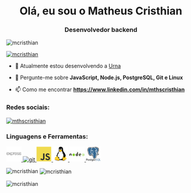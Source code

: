 <h1 align="center">Olá, eu sou o Matheus Cristhian</h1>
<h3 align="center">Desenvolvedor backend</h3>

<p align="left"> <img src="https://komarev.com/ghpvc/?username=mcristhian&label=Profile%20views&color=0e75b6&style=flat" alt="mcristhian" /> </p>

<p align="left"> <a href="https://github.com/ryo-ma/github-profile-trophy"><img src="https://github-profile-trophy.vercel.app/?username=mcristhian" alt="mcristhian" /></a> </p>

- 🔭 Atualmente estou desenvolvendo a [Urna](https://github.com/mcristhian/urna)

- 💬 Pergunte-me sobre **JavaScript, Node.js, PostgreSQL, Git e Linux**

- 📫 Como me encontrar **https://www.linkedin.com/in/mthscristhian**

<h3 align="left">Redes sociais:</h3>
<p align="left">
<a href="https://linkedin.com/in/mthscristhian" target="blank"><img align="center" src="https://raw.githubusercontent.com/rahuldkjain/github-profile-readme-generator/master/src/images/icons/Social/linked-in-alt.svg" alt="mthscristhian" height="30" width="40" /></a>
</p>

<h3 align="left">Linguagens e Ferramentas:</h3>
<p align="left"> <a href="https://expressjs.com" target="_blank" rel="noreferrer"> <img src="https://raw.githubusercontent.com/devicons/devicon/master/icons/express/express-original-wordmark.svg" alt="express" width="40" height="40"/> </a> <a href="https://git-scm.com/" target="_blank" rel="noreferrer"> <img src="https://www.vectorlogo.zone/logos/git-scm/git-scm-icon.svg" alt="git" width="40" height="40"/> </a> <a href="https://developer.mozilla.org/en-US/docs/Web/JavaScript" target="_blank" rel="noreferrer"> <img src="https://raw.githubusercontent.com/devicons/devicon/master/icons/javascript/javascript-original.svg" alt="javascript" width="40" height="40"/> </a> <a href="https://www.linux.org/" target="_blank" rel="noreferrer"> <img src="https://raw.githubusercontent.com/devicons/devicon/master/icons/linux/linux-original.svg" alt="linux" width="40" height="40"/> </a> <a href="https://nodejs.org" target="_blank" rel="noreferrer"> <img src="https://raw.githubusercontent.com/devicons/devicon/master/icons/nodejs/nodejs-original-wordmark.svg" alt="nodejs" width="40" height="40"/> </a> <a href="https://www.postgresql.org" target="_blank" rel="noreferrer"> <img src="https://raw.githubusercontent.com/devicons/devicon/master/icons/postgresql/postgresql-original-wordmark.svg" alt="postgresql" width="40" height="40"/> </a> </p>

<p><img align="left" src="https://github-readme-stats.vercel.app/api/top-langs?username=mcristhian&show_icons=true&locale=en&layout=compact" alt="mcristhian" /></p>

<p>&nbsp;<img align="center" src="https://github-readme-stats.vercel.app/api?username=mcristhian&show_icons=true&locale=en" alt="mcristhian" /></p>

<p><img align="center" src="https://github-readme-streak-stats.herokuapp.com/?user=mcristhian&" alt="mcristhian" /></p>

